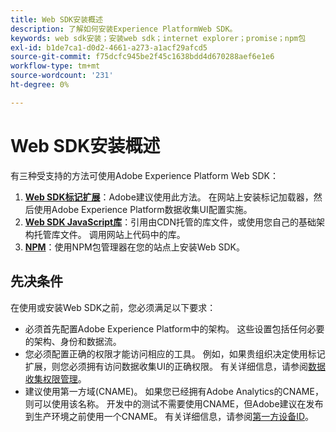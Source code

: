 ```yaml
---
title: Web SDK安装概述
description: 了解如何安装Experience PlatformWeb SDK。
keywords: web sdk安装；安装web sdk；internet explorer；promise；npm包
exl-id: b1de7ca1-d0d2-4661-a273-a1acf29afcd5
source-git-commit: f75dcfc945be2f45c1638bdd4d670288aef6e1e6
workflow-type: tm+mt
source-wordcount: '231'
ht-degree: 0%

---
```


# Web SDK安装概述

有三种受支持的方法可使用Adobe Experience Platform Web SDK：

1. **[Web SDK标记扩展](extension.md)**：Adobe建议使用此方法。 在网站上安装标记加载器，然后使用Adobe Experience Platform数据收集UI配置实施。
1. **[Web SDK JavaScript库](library.md)**：引用由CDN托管的库文件，或使用您自己的基础架构托管库文件。 调用网站上代码中的库。
1. **[NPM](npm.md)**：使用NPM包管理器在您的站点上安装Web SDK。

## 先决条件

在使用或安装Web SDK之前，您必须满足以下要求：

* 必须首先配置Adobe Experience Platform中的架构。 这些设置包括任何必要的架构、身份和数据流。
* 您必须配置正确的权限才能访问相应的工具。 例如，如果贵组织决定使用标记扩展，则您必须拥有访问数据收集UI的正确权限。 有关详细信息，请参阅[数据收集权限管理](https://experienceleague.adobe.com/docs/experience-platform/collection/permissions.html)。
* 建议使用第一方域(CNAME)。 如果您已经拥有Adobe Analytics的CNAME，则可以使用该名称。 开发中的测试不需要使用CNAME，但Adobe建议在发布到生产环境之前使用一个CNAME。 有关详细信息，请参阅[第一方设备ID](../identity/first-party-device-ids.md)。
